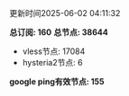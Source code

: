 更新时间2025-06-02 04:11:32

**总订阅: 160**
**总节点: 38644**
- vless节点: 17084
- hysteria2节点: 6

**google ping有效节点: 155**
